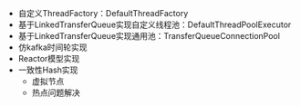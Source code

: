 
- 自定义ThreadFactory：DefaultThreadFactory
- 基于LinkedTransferQueue实现自定义线程池：DefaultThreadPoolExecutor
- 基于LinkedTransferQueue实现通用池：TransferQueueConnectionPool
- 仿kafka时间轮实现
- Reactor模型实现
- 一致性Hash实现
  - 虚拟节点
  - 热点问题解决